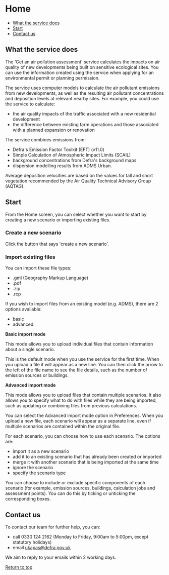 <div id='top'></div>

# Home

- [What the service does](#section1)
- [Start](#section2)
- [Contact us](#section3)

<div id='section1'></div>

## What the service does

The 'Get an air pollution assessment' service calculates the impacts on air quality of new developments being built on sensitive ecological sites. You can use the information created using the service when applying for an environmental permit or planning permission.

The service uses computer models to calculate the air pollutant emissions from new developments, as well as the resulting air pollutant concentrations and deposition levels at relevant nearby sites. For example, you could use the service to calculate:
- the air quality impacts of the traffic associated with a new residential development
- the difference between existing farm operations and those associated with a planned expansion or renovation

The service combines emissions from:
- Defra's Emission Factor Toolkit (EFT) (v11.0)
- Simple Calculation of Atmospheric Impact Limits (SCAIL)
- background concentrations from Defra's background maps
- dispersion modelling results from ADMS Urban.

Average deposition velocities are based on the values for tall and short vegetation recommended by the Air Quality Technical Advisory Group (AQTAG).

<div id='section2'></div>

## Start

From the Home screen, you can select whether you want to start by creating a new scenario or importing existing files.

### Create a new scenario

Click the button that says 'create a new scenario'.

### Import existing files

You can import these file types:
- .gml (Geography Markup Language)
- .pdf
- .zip
- .rcp

If you wish to import files from an existing model (e.g. ADMS), there are 2 options available:
- basic
- advanced.

**Basic import mode**

This mode allows you to upload individual files that contain information about a single scenario.

This is the default mode when you use the service for the first time. When you upload a file it will appear as a new line. You can then click the arrow to the left of the file name to see the file details, such as the number of emission sources or buildings.

**Advanced import mode**

This mode allows you to upload files that contain multiple scenarios. It also allows you to specify what to do with files while they are being imported, such as updating or combining files from previous calculations.

You can select the Advanced import mode option in Preferences. When you upload a new file, each scenario will appear as a separate line, even if multiple scenarios are contained within the original file.

For each scenario, you can choose how to use each scenario. The options are:
- import it as a new scenario
- add it to an existing scenario that has already been created or imported
- merge it with another scenario that is being imported at the same time
- ignore the scenario
- specify the scenario type

You can choose to include or exclude specific components of each scenario (for example, emission sources, buildings, calculation jobs and assessment points). You can do this by ticking or unticking the corresponding boxes.

<div id='section3'></div>

## Contact us

To contact our team for further help, you can:
- call 0330 124 2162 (Monday to Friday, 9:00am to 5:00pm, except statutory holidays)
- email ukapas@defra.gov.uk

We aim to reply to your emails within 2 working days.

[Return to top](#top)
